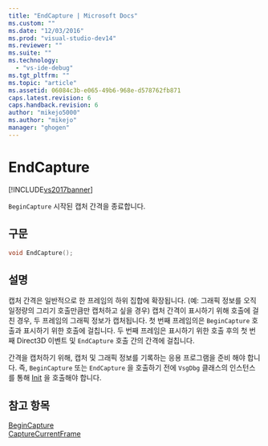 ```yaml
---
title: "EndCapture | Microsoft Docs"
ms.custom: ""
ms.date: "12/03/2016"
ms.prod: "visual-studio-dev14"
ms.reviewer: ""
ms.suite: ""
ms.technology: 
  - "vs-ide-debug"
ms.tgt_pltfrm: ""
ms.topic: "article"
ms.assetid: 06084c3b-e065-49b6-968e-d578762fb871
caps.latest.revision: 6
caps.handback.revision: 6
author: "mikejo5000"
ms.author: "mikejo"
manager: "ghogen"
---
```

# EndCapture
[!INCLUDE[vs2017banner](../code-quality/includes/vs2017banner.md)]

`BeginCapture` 시작된 캡처 간격을 종료합니다.  
  
## 구문  
  
```cpp  
void EndCapture();  
```  
  
## 설명  
 캡처 간격은 일반적으로 한 프레임의 하위 집합에 확장됩니다. \(예: 그래픽 정보를 오직 일정량의 그리기 호출만큼만 캡처하고 싶을 경우\)  캡처 간격이 표시하기 위해 호출에 걸친 경우, 두 프레임의 그래픽 정보가 캡처됩니다.  첫 번째 프레임의은 `BeginCapture` 호출과 표시하기 위한 호출에 걸칩니다. 두 번째 프레임은 표시하기 위한 호출 후의 첫 번째 Direct3D 이벤트 및 `EndCapture` 호출 간의 간격에 걸칩니다.  
  
 간격을 캡처하기 위해, 캡처 및 그래픽 정보를 기록하는 응용 프로그램을 준비 해야 합니다. 즉, `BeginCapture` 또는 `EndCapture` 을 호출하기 전에 `VsgDbg` 클래스의 인스턴스를 통해 [Init](../debugger/init.md) 을 호출해야 합니다.  
  
## 참고 항목  
 [BeginCapture](../debugger/begincapture.md)   
 [CaptureCurrentFrame](../debugger/capturecurrentframe.md)
